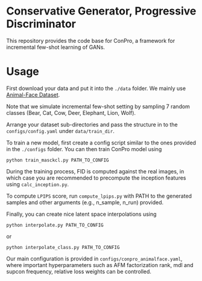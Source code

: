 # Conservative Generator, Progressive Discriminator

This repository provides the code base for ConPro, a framework for incremental few-shot learning of GANs.

<!-- This repository contains the experiments in the supplementary material for the paper [Which Training Methods for GANs do actually Converge?](https://avg.is.tuebingen.mpg.de/publications/meschedericml2018).

To cite this work, please use
```
@INPROCEEDINGS{Mescheder2018ICML,
  author = {Lars Mescheder and Sebastian Nowozin and Andreas Geiger},
  title = {Which Training Methods for GANs do actually Converge?},
  booktitle = {International Conference on Machine Learning (ICML)},
  year = {2018}
}
```
You can find further details on [our project page](https://avg.is.tuebingen.mpg.de/research_projects/convergence-and-stability-of-gan-training). -->

# Usage
First download your data and put it into the `./data` folder. We mainly use [Animal-Face Dataset](https://data.mendeley.com/datasets/z3x59pv4bz/3).

Note that we simulate incremental few-shot setting by sampling 7 random classes (Bear, Cat, Cow, Deer, Elephant, Lion, Wolf).

Arrange your dataset sub-directories and pass the structure in to the `configs/config.yaml` under `data/train_dir`.

To train a new model, first create a config script similar to the ones provided in the `./configs` folder.  You can then train ConPro model using
```
python train_masckcl.py PATH_TO_CONFIG
```
During the training process, FID is computed against the real images, in which case you are recommended to precompute the inception features using `calc_inception.py`.

To compute `LPIPS` score, run `compute_lpips.py` with PATH to the generated samples and other arguments (e.g., n_sample, n_run) provided.

Finally, you can create nice latent space interpolations using
```
python interpolate.py PATH_TO_CONFIG
```
or
```
python interpolate_class.py PATH_TO_CONFIG
```

Our main configuration is provided in `configs/conpro_animalface.yaml`, where important hyperparameters such as AFM factorization rank, mdl and supcon frequency, relative loss weights can be controlled.
